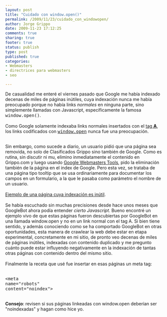 ```yaml
--- 
layout: post
title: "Cuidado con window.open()"
permalink: /2009/11/23/cuidado_con_windowopen/
author: Jorge Grippo
date: 2009-11-23 17:12:25
comments: true
sharing: true
footer: true
status: publish
type: post
published: true
categories: 
- Webmasters
- directrices para webmasters
- seo

---
```

<!-- 113 -->
De casualidad me enteré el viernes pasado que Google me había indexado decenas de miles de páginas inútiles, cuya indexación nunca me había preocupado porque no había links <i>normales</i> en ninguna parte, sino simplemente llamadas con Javascript, específicamente la famosa <tt>window.open()</tt>.<br /><br />Como Google solamente indexaba links normales insertados con el <a href="http://www.w3.org/TR/html401/struct/links.html#h-12.2">tag <b>A</b></a>, los links codificados con <a href="http://docs.sun.com/source/816-6408-10/window.htm#1202731"><tt>window.open</tt></a> nunca fue una preocupación.<br /><br />

<!--more-->
Sin embargo, como sucede a diario, un usuario pidió que una página sea removida, no solo de Clasificados Grippo sino también de Google. Como es rutina, sin discutir ni mu, elimino inmediatamente el contenido en Grippo.com y luego usando <a href="https://www.google.com/webmasters/tools/home?hl=es">Google Webmasters Tools</a>, pido la eliminación también de la página en el index de Google. Pero esta vez, se trataba de una página tipo tooltip que se usa ordinariamente para documentar los campos en un formulario, a la que le pasaba como parámetro el nombre de un usuario.<br /><br /><a href="http://www.grippo.com/docs/ads_visitas_recibidas.htm?614">Ejemplo de una página cuya indexación es inútil</a>.<br /><br />Se había escuchado sin muchas precisiones desde hace unos meses que GoogleBot ahora podía entender <i>cierto Javascript</i>. Bueno encontré un ejemplo vivo de que estas páginas fueron descubiertas por GoogleBot en una llamada window.open y no en un link normal con el tag A. Si bien tiene sentido, y además conociendo como se ha comportado GoogleBot en otras oportunidades, esta manera de crawlear la web debe estar en etapa experimental, concretamente en mi sitio, de pronto veo decenas de miles de páginas inútiles, indexadas con contenido duplicado y me pregunto cuánto puede estar influyendo negativamente en la indexación de tantas otras páginas con contenido dentro del mismo sitio.<br /><br />Finalmente la receta que usé fue insertar en esas páginas un meta tag:<br /><br /><pre>&lt;<span class="start-tag">meta</span><span class="attribute-name"> name</span>=<span class="attribute-value">"robots" </span><span class="attribute-name">content</span>=<span class="attribute-value">"noindex"</span>&gt;</pre><br /><b>Consejo</b>: revisen si sus páginas linkeadas con window.open deberían ser "noindexadas" y hagan como hice yo.<br /><br /><br />


